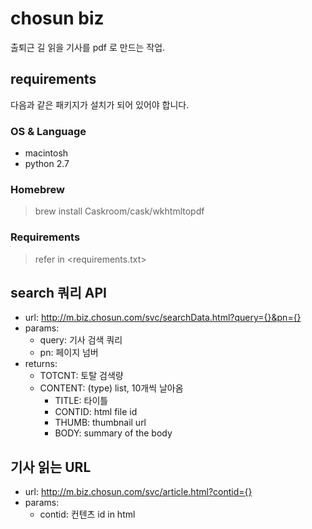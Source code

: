 # chosun biz
출퇴근 길 읽을 기사를 pdf 로 만드는 작업.

## requirements
다음과 같은 패키지가 설치가 되어 있어야 합니다.

### OS & Language
* macintosh
* python 2.7

### Homebrew

> brew install Caskroom/cask/wkhtmltopdf

### Requirements

> refer in <requirements.txt>

## search 쿼리 API
* url: http://m.biz.chosun.com/svc/searchData.html?query={}&pn={}
* params:
    * query: 기사 검색 쿼리
    * pn: 페이지 넘버
* returns:
    * TOTCNT: 토탈 검색량
    * CONTENT: (type) list, 10개씩 날아옴
        * TITLE: 타이틀
        * CONTID: html file id
        * THUMB: thumbnail url
        * BODY: summary of the body
        
## 기사 읽는 URL
* url: http://m.biz.chosun.com/svc/article.html?contid={}
* params:
    * contid: 컨텐츠 id in html